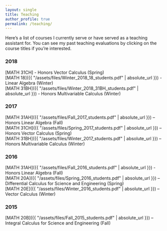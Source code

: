 ```yaml
---
layout: single
title: Teaching
author_profile: true
permalink: /teaching/
---
```


Here’s a list of courses I currently serve or have served as a teaching assistant for. You can see my past teaching evaluations by clicking on the course titles if you’re interested.

### 2018

[MATH 31CH] - Honors Vector Calculus (Spring)  
[MATH 18]({{ "/assets/files/Winter_2018_18_students.pdf" | absolute_url }}) - Linear Algebra (Winter)  
[MATH 31BH]({{ "/assets/files/Winter_2018_31BH_students.pdf" | absolute_url }}) - Honors Multivariable Calculus (Winter)

### 2017

[MATH 31AH]({{ "/assets/files/Fall_2017_students.pdf" | absolute_url }}) – Honors Linear Algebra (Fall)  
[MATH 31CH]({{ "/assets/files/Spring_2017_students.pdf" | absolute_url }}) – Honors Vector Calculus (Spring)  
[MATH 31BH]({{ "/assets/files/Winter_2017_students.pdf" | absolute_url }}) – Honors Multivariable Calculus (Winter)

### 2016

[MATH 31AH]({{ "/assets/files/Fall_2016_students.pdf" | absolute_url }}) - Honors Linear Algebra (Fall)  
[MATH 20A]({{ "/assets/files/Spring_2016_students.pdf" | absolute_url }}) – Differential Calculus for Science and Engineering (Spring)  
[MATH 20E]({{ "/assets/files/Winter_2016_students.pdf" | absolute_url }}) – Vector Calculus (Winter)

### 2015

[MATH 20B]({{ "/assets/files/Fall_2015_students.pdf" | absolute_url }}) – Integral Calculus for Science and Engineering (Fall)
